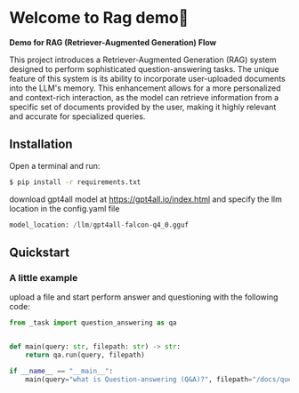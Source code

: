 <br>

# Welcome to Rag demo👋

**Demo for RAG (Retriever-Augmented Generation) Flow**

This project introduces a Retriever-Augmented Generation (RAG) system designed to perform sophisticated question-answering tasks. The unique feature of this system is its ability to incorporate user-uploaded documents into the LLM's memory. This enhancement allows for a more personalized and context-rich interaction, as the model can retrieve information from a specific set of documents provided by the user, making it highly relevant and accurate for specialized queries.

## Installation

Open a terminal and run:

```bash
$ pip install -r requirements.txt

```

download gpt4all model at https://gpt4all.io/index.html and specify the llm location in the config.yaml file

```python
model_location: /llm/gpt4all-falcon-q4_0.gguf

```

## Quickstart

### A little example

upload a file and start perform answer and questioning with the following code:
```python
from _task import question_answering as qa


def main(query: str, filepath: str) -> str:
    return qa.run(query, filepath)

if __name__ == "__main__":
    main(query="what is Question-answering (Q&A)?", filepath="/docs/question_answering.txt")

```
